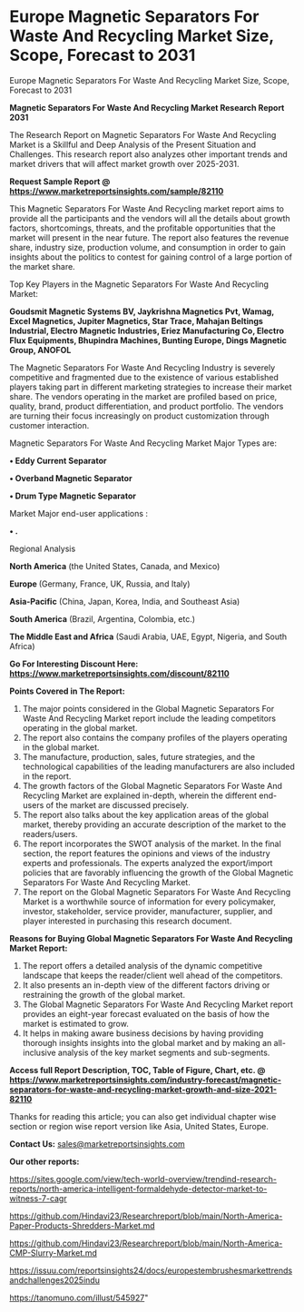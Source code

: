 # Europe Magnetic Separators For Waste And Recycling Market Size, Scope, Forecast to 2031
Europe Magnetic Separators For Waste And Recycling Market Size, Scope, Forecast to 2031

<strong>Magnetic Separators For Waste And Recycling Market Research Report 2031</strong>

The Research Report on Magnetic Separators For Waste And Recycling Market is a Skillful and Deep Analysis of the Present Situation and Challenges. This research report also analyzes other important trends and market drivers that will affect market growth over 2025-2031.

<strong>Request Sample Report @ <a href=https://www.marketreportsinsights.com/sample/82110>https://www.marketreportsinsights.com/sample/82110</a></strong>

This Magnetic Separators For Waste And Recycling market report aims to provide all the participants and the vendors will all the details about growth factors, shortcomings, threats, and the profitable opportunities that the market will present in the near future. The report also features the revenue share, industry size, production volume, and consumption in order to gain insights about the politics to contest for gaining control of a large portion of the market share.

Top Key Players in the Magnetic Separators For Waste And Recycling Market:

<strong>Goudsmit Magnetic Systems BV, Jaykrishna Magnetics Pvt, Wamag, Excel Magnetics, Jupiter Magnetics, Star Trace, Mahajan Beltings Industrial, Electro Magnetic Industries, Eriez Manufacturing Co, Electro Flux Equipments, Bhupindra Machines, Bunting Europe, Dings Magnetic Group, ANOFOL</strong>

The Magnetic Separators For Waste And Recycling Industry is severely competitive and fragmented due to the existence of various established players taking part in different marketing strategies to increase their market share. The vendors operating in the market are profiled based on price, quality, brand, product differentiation, and product portfolio. The vendors are turning their focus increasingly on product customization through customer interaction.

Magnetic Separators For Waste And Recycling Market Major Types are:

<strong>• Eddy Current Separator

• Overband Magnetic Separator

• Drum Type Magnetic Separator</strong>

Market Major end-user applications :

<strong>• .</strong>

Regional Analysis

</u><strong><b>North America</b></strong> (the United States, Canada, and Mexico)

<strong><b>Europe </b></strong>(Germany, France, UK, Russia, and Italy)

<strong><b>Asia-Pacific</b></strong> (China, Japan, Korea, India, and Southeast Asia)

<strong><b>South America</b></strong> (Brazil, Argentina, Colombia, etc.)

<strong><b>The Middle East and Africa</b></strong> (Saudi Arabia, UAE, Egypt, Nigeria, and South Africa)

<strong>Go For Interesting Discount Here: <a href=https://www.marketreportsinsights.com/discount/82110>https://www.marketreportsinsights.com/discount/82110</a></strong>

<strong>Points Covered in The Report:</strong>
<ol>
  <li>The major points considered in the Global Magnetic Separators For Waste And Recycling Market report include the leading competitors operating in the global market.</li>
  <li>The report also contains the company profiles of the players operating in the global market.</li>
  <li>The manufacture, production, sales, future strategies, and the technological capabilities of the leading manufacturers are also included in the report.</li>
  <li>The growth factors of the Global Magnetic Separators For Waste And Recycling Market are explained in-depth, wherein the different end-users of the market are discussed precisely.</li>
  <li>The report also talks about the key application areas of the global market, thereby providing an accurate description of the market to the readers/users.</li>
  <li>The report incorporates the SWOT analysis of the market. In the final section, the report features the opinions and views of the industry experts and professionals. The experts analyzed the export/import policies that are favorably influencing the growth of the Global Magnetic Separators For Waste And Recycling Market.</li>
  <li>The report on the Global Magnetic Separators For Waste And Recycling Market is a worthwhile source of information for every policymaker, investor, stakeholder, service provider, manufacturer, supplier, and player interested in purchasing this research document.</li>
</ol>
<strong>Reasons for Buying Global Magnetic Separators For Waste And Recycling Market Report:</strong>

<ol>
  <li>The report offers a detailed analysis of the dynamic competitive landscape that keeps the reader/client well ahead of the competitors.</li>
  <li>It also presents an in-depth view of the different factors driving or restraining the growth of the global market.</li>
  <li>The Global Magnetic Separators For Waste And Recycling Market report provides an eight-year forecast evaluated on the basis of how the market is estimated to grow.</li>
  <li>It helps in making aware business decisions by having providing thorough insights insights into the global market and by making an all-inclusive analysis of the key market segments and sub-segments.</li>
</ol>
<strong>Access full Report Description, TOC, Table of Figure, Chart, etc. @ <a href=https://www.marketreportsinsights.com/industry-forecast/magnetic-separators-for-waste-and-recycling-market-growth-and-size-2021-82110>https://www.marketreportsinsights.com/industry-forecast/magnetic-separators-for-waste-and-recycling-market-growth-and-size-2021-82110</a></strong>


Thanks for reading this article; you can also get individual chapter wise section or region wise report version like Asia, United States, Europe.

<strong>Contact Us:</strong>
sales@marketreportsinsights.com

<strong>Our other reports:</strong>

<a href=https://sites.google.com/view/tech-world-overview/trendind-research-reports/north-america-intelligent-formaldehyde-detector-market-to-witness-7-cagr>https://sites.google.com/view/tech-world-overview/trendind-research-reports/north-america-intelligent-formaldehyde-detector-market-to-witness-7-cagr</a>

<a href=https://github.com/Hindavi23/Researchreport/blob/main/North-America-Paper-Products-Shredders-Market.md>https://github.com/Hindavi23/Researchreport/blob/main/North-America-Paper-Products-Shredders-Market.md</a>

<a href=https://github.com/Hindavi23/Researchreport/blob/main/North-America-CMP-Slurry-Market.md>https://github.com/Hindavi23/Researchreport/blob/main/North-America-CMP-Slurry-Market.md</a>

<a href=https://issuu.com/reportsinsights24/docs/europestembrushesmarkettrendsandchallenges2025indu>https://issuu.com/reportsinsights24/docs/europestembrushesmarkettrendsandchallenges2025indu</a>

<a href=https://tanomuno.com/illust/545927>https://tanomuno.com/illust/545927</a>"
